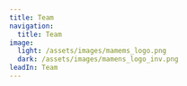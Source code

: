```yaml
---
title: Team
navigation:
  title: Team
image:
  light: /assets/images/mamems_logo.png
  dark: /assets/images/mamens_logo_inv.png
leadIn: Team
---
```

